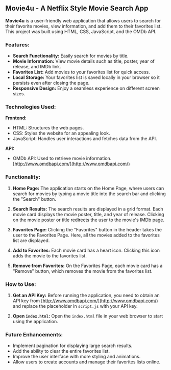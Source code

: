## Movie4u - A Netflix Style Movie Search App

**Movie4u** is a user-friendly web application that allows users to search for their favorite movies, view information, and add them to their favorites list. This project was built using HTML, CSS, JavaScript, and the OMDb API.

### Features:

- **Search Functionality:** Easily search for movies by title.
- **Movie Information:** View movie details such as title, poster, year of release, and IMDb link.
- **Favorites List:** Add movies to your favorites list for quick access.
- **Local Storage:** Your favorites list is saved locally in your browser so it persists even after closing the page.
- **Responsive Design:** Enjoy a seamless experience on different screen sizes.


### Technologies Used:

**Frontend:**
- HTML: Structures the web pages.
- CSS: Styles the website for an appealing look.
- JavaScript: Handles user interactions and fetches data from the API.

**API:**
- OMDb API: Used to retrieve movie information. [http://www.omdbapi.com/](http://www.omdbapi.com/)

### Functionality:

1. **Home Page:** The application starts on the Home Page, where users can search for movies by typing a movie title into the search bar and clicking the "Search" button.

2. **Search Results:** The search results are displayed in a grid format. Each movie card displays the movie poster, title, and year of release. Clicking on the movie poster or title redirects the user to the movie's IMDb page.

3. **Favorites Page:** Clicking the "Favorites" button in the header takes the user to the Favorites Page. Here, all the movies added to the favorites list are displayed.

4. **Add to Favorites:** Each movie card has a heart icon. Clicking this icon adds the movie to the favorites list. 

5. **Remove from Favorites:**  On the Favorites Page, each movie card has a "Remove" button, which removes the movie from the favorites list.

### How to Use:

1. **Get an API Key:** Before running the application, you need to obtain an API key from [http://www.omdbapi.com/](http://www.omdbapi.com/) and replace the placeholder in `script.js` with your API key.
   
2. **Open `index.html`:** Open the `index.html` file in your web browser to start using the application.

### Future Enhancements:

- Implement pagination for displaying large search results.
- Add the ability to clear the entire favorites list.
- Improve the user interface with more styling and animations.
- Allow users to create accounts and manage their favorites lists online.
